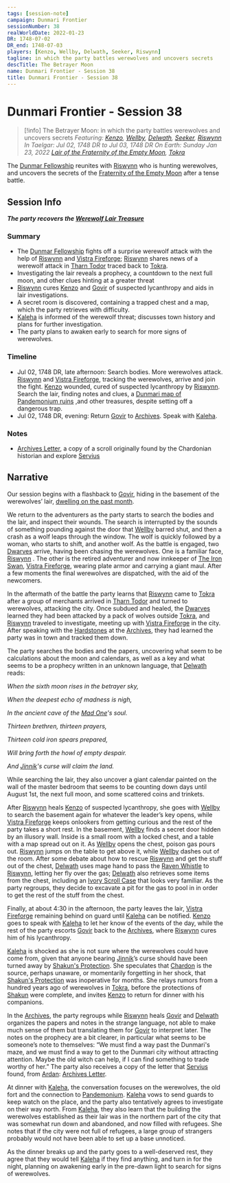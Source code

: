 ```yaml
---
tags: [session-note]
campaign: Dunmari Frontier
sessionNumber: 38
realWorldDate: 2022-01-23
DR: 1748-07-02
DR_end: 1748-07-03
players: [Kenzo, Wellby, Delwath, Seeker, Riswynn]
tagline: in which the party battles werewolves and uncovers secrets
descTitle: The Betrayer Moon
name: Dunmari Frontier - Session 38
title: Dunmari Frontier - Session 38
---
```

# Dunmari Frontier - Session 38

>[!info] The Betrayer Moon: in which the party battles werewolves and uncovers secrets
> *Featuring: [Kenzo](<../../../people/pcs/dunmar-fellowship/kenzo.md>), [Wellby](<../../../people/pcs/dunmar-fellowship/wellby.md>), [Delwath](<../../../people/pcs/dunmar-fellowship/delwath.md>), [Seeker](<../../../people/pcs/dunmar-fellowship/seeker.md>), [Riswynn](<../../../people/pcs/dunmar-fellowship/riswynn.md>)*
> *In Taelgar: Jul 02, 1748 DR to Jul 03, 1748 DR*
> *On Earth: Sunday Jan 23, 2022*
> *[Lair of the Fraternity of the Empty Moon](<../../../gazetteer/greater-dunmar/realms/dunmar/central-dunmar/tokra/lair-of-the-fraternity-of-the-empty-moon.md>), [Tokra](<../../../gazetteer/greater-dunmar/realms/dunmar/central-dunmar/tokra/tokra.md>)*

The [Dunmar Fellowship](<../../../people/pcs/dunmar-fellowship/dunmar-fellowship.md>) reunites with [Riswynn](<../../../people/pcs/dunmar-fellowship/riswynn.md>) who is hunting werewolves, and uncovers the secrets of the [Fraternity of the Empty Moon](<../../../groups/fraternity-of-the-empty-moon.md>) after a tense battle.

## Session Info

***The party recovers the [Werewolf Lair Treasure](<../hoards/werewolf-lair-treasure.md>)***
### Summary

- The [Dunmar Fellowship](<../../../people/pcs/dunmar-fellowship/dunmar-fellowship.md>) fights off a surprise werewolf attack with the help of [Riswynn](<../../../people/pcs/dunmar-fellowship/riswynn.md>) and [Vistra Fireforge](<../../../people/dwarves/vistra-fireforge.md>); [Riswynn](<../../../people/pcs/dunmar-fellowship/riswynn.md>) shares news of a werewolf attack in [Tharn Todor](<../../../gazetteer/greater-dunmar/realms/nardith/tharn-todor.md>) traced back to [Tokra](<../../../gazetteer/greater-dunmar/realms/dunmar/central-dunmar/tokra/tokra.md>).
- Investigating the lair reveals a prophecy, a countdown to the next full moon, and other clues hinting at a greater threat
- [Riswynn](<../../../people/pcs/dunmar-fellowship/riswynn.md>) cures [Kenzo](<../../../people/pcs/dunmar-fellowship/kenzo.md>) and [Govir](<../../../people/dunmari/govir.md>) of suspected lycanthropy and aids in lair investigations.
- A secret room is discovered, containing a trapped chest and a map, which the party retrieves with difficulty.
- [Kaleha](<../../../people/dunmari/kaleha.md>) is informed of the werewolf threat; discusses town history and plans for further investigation.
- The party plans to awaken early to search for more signs of werewolves.

### Timeline
- Jul 02, 1748 DR, late afternoon: Search bodies. More werewolves attack. [Riswynn](<../../../people/pcs/dunmar-fellowship/riswynn.md>) and [Vistra Fireforge](<../../../people/dwarves/vistra-fireforge.md>), tracking the werewolves, arrive and join the fight. [Kenzo](<../../../people/pcs/dunmar-fellowship/kenzo.md>) wounded, cured of suspected lycanthropy by [Riswynn](<../../../people/pcs/dunmar-fellowship/riswynn.md>). Search the lair, finding notes and clues, a [Dunmari map of Pandemonium ruins](<../treasure/dunmari-map-of-pandemonium-ruins.md>) ,and other treasures, despite setting off a dangerous trap. 
- Jul 02, 1748 DR, evening: Return [Govir](<../../../people/dunmari/govir.md>) to [Archives](<../../../gazetteer/greater-dunmar/realms/dunmar/central-dunmar/tokra/archives.md>). Speak with [Kaleha](<../../../people/dunmari/kaleha.md>). 

### Notes
- [Archives Letter](<../letters-and-notes/archives-letter.md>), a copy of a scroll originally found by the Chardonian historian and explore [Servius](<../../../people/chardonians/servius.md>)



## Narrative
Our session begins with a flashback to [Govir](<../../../people/dunmari/govir.md>), hiding in the basement of the werewolves’ lair, [dwelling on the past month](<../tales-and-stories/govir-s-story.md>). 

We return to the adventurers as the party starts to search the bodies and the lair, and inspect their wounds. The search is interrupted by the sounds of something pounding against the door that [Wellby](<../../../people/pcs/dunmar-fellowship/wellby.md>) barred shut, and then a crash as a wolf leaps through the window. The wolf is quickly followed by a woman, who starts to shift, and another wolf. As the battle is engaged, two [Dwarves](<../../../species/dwarves.md>) arrive, having been chasing the werewolves. One is a familiar face, [Riswynn](<../../../people/pcs/dunmar-fellowship/riswynn.md>) . The other is the retired adventurer and now innkeeper of [The Iron Swan](<../../../gazetteer/greater-dunmar/realms/dunmar/central-dunmar/tokra/the-iron-swan.md>), [Vistra Fireforge](<../../../people/dwarves/vistra-fireforge.md>), wearing plate armor and carrying a giant maul. After a few moments the final werewolves are dispatched, with the aid of the newcomers.

In the aftermath of the battle the party learns that [Riswynn](<../../../people/pcs/dunmar-fellowship/riswynn.md>) came to [Tokra](<../../../gazetteer/greater-dunmar/realms/dunmar/central-dunmar/tokra/tokra.md>) after a group of merchants arrived in [Tharn Todor](<../../../gazetteer/greater-dunmar/realms/nardith/tharn-todor.md>) and turned to werewolves, attacking the city. Once subdued and healed, the [Dwarves](<../../../species/dwarves.md>) learned they had been attacked by a pack of wolves outside [Tokra](<../../../gazetteer/greater-dunmar/realms/dunmar/central-dunmar/tokra/tokra.md>), and [Riswynn](<../../../people/pcs/dunmar-fellowship/riswynn.md>) traveled to investigate, meeting up with [Vistra Fireforge](<../../../people/dwarves/vistra-fireforge.md>) in the city. After speaking with the [Hardstones](<../../../groups/dwarven-clans/hardstones.md>) at the [Archives](<../../../gazetteer/greater-dunmar/realms/dunmar/central-dunmar/tokra/archives.md>), they had learned the party was in town and tracked them down. 

The party searches the bodies and the papers, uncovering what seem to be calculations about the moon and calendars, as well as a key and what seems to be a prophecy written in an unknown language, that [Delwath](<../../../people/pcs/dunmar-fellowship/delwath.md>) reads:

*When the sixth moon rises in the betrayer sky,*

*When the deepest echo of madness is nigh,*

*In the ancient cave of the [Mad One](<../../../gods-and-religions/gods/embodied-gods/mad-one.md>)'s soul.*

*Thirteen brethren, thirteen prayers,*

*Thirteen cold iron spears prepared,*

*Will bring forth the howl of empty despair.*

*And [Jinnik](<../../../gods-and-religions/gods/high-gods/jinnik.md>)'s curse will claim the land.*

While searching the lair, they also uncover a giant calendar painted on the wall of the master bedroom that seems to be counting down days until August 1st, the next full moon, and some scattered coins and trinkets. 

After [Riswynn](<../../../people/pcs/dunmar-fellowship/riswynn.md>) heals [Kenzo](<../../../people/pcs/dunmar-fellowship/kenzo.md>) of suspected lycanthropy, she goes with [Wellby](<../../../people/pcs/dunmar-fellowship/wellby.md>) to search the basement again for whatever the leader’s key opens, while [Vistra Fireforge](<../../../people/dwarves/vistra-fireforge.md>) keeps onlookers from getting curious and the rest of the party takes a short rest. In the basement, [Wellby](<../../../people/pcs/dunmar-fellowship/wellby.md>) finds a secret door hidden by an illusory wall. Inside is a small room with a locked chest, and a table with a map spread out on it. As [Wellby](<../../../people/pcs/dunmar-fellowship/wellby.md>) opens the chest, poison gas pours out. [Riswynn](<../../../people/pcs/dunmar-fellowship/riswynn.md>) jumps on the table to get above it, while [Wellby](<../../../people/pcs/dunmar-fellowship/wellby.md>) dashes out of the room. After some debate about how to rescue [Riswynn](<../../../people/pcs/dunmar-fellowship/riswynn.md>) and get the stuff out of the chest, [Delwath](<../../../people/pcs/dunmar-fellowship/delwath.md>) uses mage hand to pass the [Raven Whistle](<../treasure/raven-whistle.md>) to [Riswynn](<../../../people/pcs/dunmar-fellowship/riswynn.md>), letting her fly over the gas; [Delwath](<../../../people/pcs/dunmar-fellowship/delwath.md>) also retrieves some items from the chest, including an [Ivory Scroll Case](<../treasure/ivory-scroll-case.md>) that looks very familiar. As the party regroups, they decide to excavate a pit for the gas to pool in in order to get the rest of the stuff from the chest. 

Finally, at about 4:30 in the afternoon, the party leaves the lair, [Vistra Fireforge](<../../../people/dwarves/vistra-fireforge.md>) remaining behind on guard until [Kaleha](<../../../people/dunmari/kaleha.md>) can be notified. [Kenzo](<../../../people/pcs/dunmar-fellowship/kenzo.md>) goes to speak with [Kaleha](<../../../people/dunmari/kaleha.md>) to let her know of the events of the day, while the rest of the party escorts [Govir](<../../../people/dunmari/govir.md>) back to the [Archives](<../../../gazetteer/greater-dunmar/realms/dunmar/central-dunmar/tokra/archives.md>), where [Riswynn](<../../../people/pcs/dunmar-fellowship/riswynn.md>) cures him of his lycanthropy. 

[Kaleha](<../../../people/dunmari/kaleha.md>) is shocked as she is not sure where the werewolves could have come from, given that anyone bearing [Jinnik](<../../../gods-and-religions/gods/high-gods/jinnik.md>)’s curse should have been turned away by [Shakun's Protection](<../../../gods-and-religions/religions/five-siblings/shakun-s-protection.md>). She speculates that [Chardon](<../../../gazetteer/greater-chardon/chardonian-empire/chardon/chardon.md>) is the source, perhaps unaware, or momentarily forgetting in her shock, that [Shakun's Protection](<../../../gods-and-religions/religions/five-siblings/shakun-s-protection.md>) was inoperative for months. She relays rumors from a hundred years ago of werewolves in [Tokra](<../../../gazetteer/greater-dunmar/realms/dunmar/central-dunmar/tokra/tokra.md>), before the protections of [Shakun](<../../../gods-and-religions/gods/incorporeal-gods/dunmari-pantheon/shakun.md>) were complete, and invites [Kenzo](<../../../people/pcs/dunmar-fellowship/kenzo.md>) to return for dinner with his companions. 

In the [Archives](<../../../gazetteer/greater-dunmar/realms/dunmar/central-dunmar/tokra/archives.md>), the party regroups while [Riswynn](<../../../people/pcs/dunmar-fellowship/riswynn.md>) heals [Govir](<../../../people/dunmari/govir.md>) and [Delwath](<../../../people/pcs/dunmar-fellowship/delwath.md>) organizes the papers and notes in the strange language, not able to make much sense of them but translating them for [Govir](<../../../people/dunmari/govir.md>) to interpret later. The notes on the prophecy are a bit clearer, in particular what seems to be someone’s note to themselves: “We must find a way past the Dunmari's maze, and we must find a way to get to the Dunmari city without attracting attention. Maybe the old witch can help, if I can find something to trade worthy of her.” The party also receives a copy of the letter that [Servius](<../../../people/chardonians/servius.md>) found, from [Ardan](<../../../people/dunmari/ardan.md>): [Archives Letter](<../letters-and-notes/archives-letter.md>).

At dinner with [Kaleha](<../../../people/dunmari/kaleha.md>), the conversation focuses on the werewolves, the old fort and the connection to [Pandemonium](<../../../cosmology/spiritual-realms/pandemonium.md>). [Kaleha](<../../../people/dunmari/kaleha.md>) vows to send guards to keep watch on the place, and the party also tentatively agrees to investigate on their way north. From [Kaleha](<../../../people/dunmari/kaleha.md>), they also learn that the building the werewolves established as their lair was in the northern part of the city that was somewhat run down and abandoned, and now filled with refugees. She notes that if the city were not full of refugees, a large group of strangers probably would not have been able to set up a base unnoticed. 

As the dinner breaks up and the party goes to a well-deserved rest, they agree that they would tell [Kaleha](<../../../people/dunmari/kaleha.md>) if they find anything, and turn in for the night, planning on awakening early in the pre-dawn light to search for signs of werewolves.

